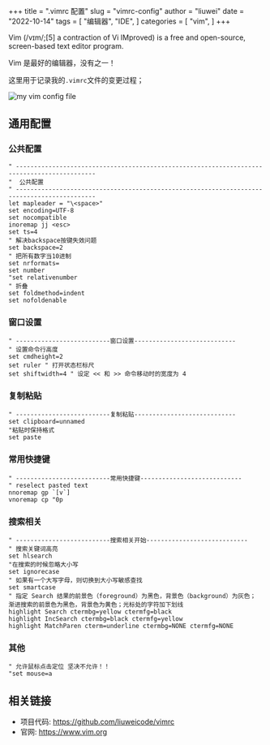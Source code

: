 +++
title = ".vimrc 配置"
slug = "vimrc-config"
author = "liuwei"
date = "2022-10-14"
tags = [
    "编辑器",
    "IDE",
]
categories = [
    "vim",
]
+++

Vim (/vɪm/;[5] a contraction of Vi IMproved) is a free and open-source, screen-based text editor program.

Vim 是最好的编辑器，没有之一！

这里用于记录我的`.vimrc`文件的变更过程；

![my vim config file](https://static.liuwei.co/202210/1665724052.png)



## 通用配置 

### 公共配置

```
" --------------------------------------------------------------------------------------------
"  公共配置
" --------------------------------------------------------------------------------------------
let mapleader = "\<space>"
set encoding=UTF-8
set nocompatible
inoremap jj <esc>
set ts=4
" 解决backspace按键失效问题
set backspace=2
" 把所有数字当10进制
set nrformats=
set number
"set relativenumber
" 折叠
set foldmethod=indent
set nofoldenable
```

### 窗口设置

```
" --------------------------窗口设置----------------------------
" 设置命令行高度
set cmdheight=2
set ruler " 打开状态栏标尺
set shiftwidth=4 " 设定 << 和 >> 命令移动时的宽度为 4
```

### 复制粘贴

```
" --------------------------复制粘贴----------------------------
set clipboard=unnamed
"粘贴时保持格式
set paste
```

### 常用快捷键

```
" --------------------------常用快捷键----------------------------
" reselect pasted text
nnoremap gp `[v`]
vnoremap cp "0p
```

### 搜索相关

```
" --------------------------搜索相关开始----------------------------
" 搜索关键词高亮
set hlsearch
"在搜索的时候忽略大小写
set ignorecase
" 如果有一个大写字母，则切换到大小写敏感查找
set smartcase
" 指定 Search 结果的前景色（foreground）为黑色，背景色（background）为灰色； 渐进搜索的前景色为黑色，背景色为黄色；光标处的字符加下划线
highlight Search ctermbg=yellow ctermfg=black
highlight IncSearch ctermbg=black ctermfg=yellow
highlight MatchParen cterm=underline ctermbg=NONE ctermfg=NONE
```

### 其他

```
" 允许鼠标点击定位 坚决不允许！！
"set mouse=a
```

## 相关链接

- 项目代码: https://github.com/liuweicode/vimrc
- 官网: https://www.vim.org


